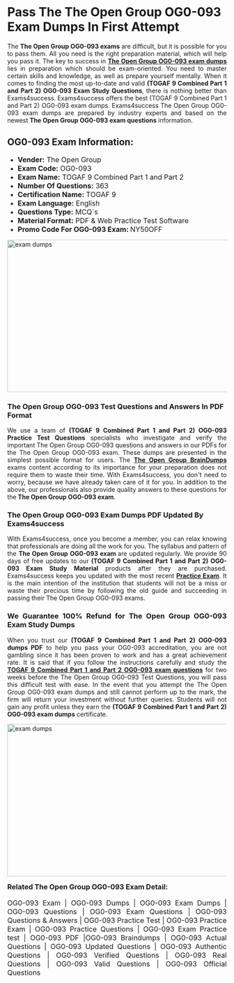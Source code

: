 <h1><strong><strong>Pass The The Open Group OG0-093 Exam Dumps In First Attempt</strong></strong></h1> <p style="text-align:justify">The <strong>The Open Group OG0-093 exams</strong> are difficult, but it is possible for you to pass them. All you need is the right preparation material, which will help you pass it. The key to success in <a href="https://www.exams4success.com/the-open-group/og0-093-pdf-exam-dumps"><strong>The Open Group OG0-093 exam dumps</strong></a> lies in preparation which should be exam-oriented. You need to master certain skills and knowledge, as well as prepare yourself mentally. When it comes to finding the most up-to-date and valid <strong>(TOGAF 9 Combined Part 1 and Part 2) OG0-093 Exam Study Questions</strong>, there is nothing better than Exams4success. Exams4success offers the best (TOGAF 9 Combined Part 1 and Part 2) OG0-093 exam dumps. Exams4success The Open Group OG0-093 exam dumps are prepared by industry experts and based on the newest <strong>The Open Group OG0-093 exam questions</strong> information.</p> <h2><strong><strong>OG0-093 Exam Information:</strong></strong></h2> <ul> <li><span style="font-size:16px"><strong>Vender:</strong> The Open Group</span></li> <li><span style="font-size:16px"><strong>Exam Code:</strong> OG0-093</span></li> <li><span style="font-size:16px"><strong>Exam Name:</strong> TOGAF 9 Combined Part 1 and Part 2</span></li> <li><span style="font-size:16px"><strong>Number Of Questions:</strong> 363</span></li> <li><span style="font-size:16px"><strong>Certification Name:</strong> TOGAF 9</span></li> <li><span style="font-size:16px"><strong>Exam Language:</strong> English</span></li> <li><span style="font-size:16px"><strong>Questions Type:</strong> MCQ`s</span></li> <li><span style="font-size:16px"><strong>Material Format:</strong> PDF & Web Practice Test Software</span></li> <li><span style="font-size:16px"><strong>Promo Code For OG0-093 Exam: </strong>NY50OFF</span></li> </ul> <p><a href="https://www.exams4success.com/the-open-group/og0-093-pdf-exam-dumps" rel="no-follow"><img alt="exam dumps" src="https://www.certcollections.com/uploads/content/infrist1.png" style="height:350px; width:750px" /></a></p> <h3><strong>The Open Group OG0-093 Test Questions and Answers In PDF Format</strong></h3> <p style="text-align:justify">We use a team of <strong>(TOGAF 9 Combined Part 1 and Part 2) OG0-093 Practice Test Questions</strong> specialists who investigate and verify the important The Open Group OG0-093 questions and answers in our PDFs for the The Open Group OG0-093 exam. These dumps are presented in the simplest possible format for users. The <a href="https://www.exams4success.com/the-open-group-exam-dumps"><strong>The Open Group BrainDumps</strong></a> exams content according to its importance for your preparation does not require them to waste their time. With Exams4success, you don't need to worry, because we have already taken care of it for you. In addition to the above, our professionals also provide quality answers to these questions for the<strong> The Open Group OG0-093 exam</strong>.</p> <h3><strong> The Open Group OG0-093 Exam Dumps PDF Updated By Exams4success</strong></h3> <p style="text-align:justify">With Exams4success, once you become a member, you can relax knowing that professionals are doing all the work for you. The syllabus and pattern of the <strong>The Open Group OG0-093 exam </strong>are updated regularly. We provide 90 days of free updates to our <strong>(TOGAF 9 Combined Part 1 and Part 2) OG0-093 Exam Study Material</strong> products after they are purchased. Exams4success keeps you updated with the most recent <a href="https://www.exams4success.com/"><strong>Practice Exam</strong></a>. It is the main intention of the institution that students will not be a miss or waste their precious time by following the old guide and succeeding in passing their The Open Group OG0-093 exams.</p> <h3 style="text-align:justify"><strong>We Guarantee 100% Refund for The Open Group OG0-093 Exam Study Dumps</strong></h3> <p style="text-align:justify">When you trust our <strong>(TOGAF 9 Combined Part 1 and Part 2) OG0-093 dumps PDF</strong> to help you pass your OG0-093 accreditation, you are not gambling since it has been proven to work and has a great achievement rate. It is said that if you follow the instructions carefully and study the <a href="https://www.exams4success.com/the-open-group/og0-093-pdf-exam-dumps"><strong>TOGAF 9 Combined Part 1 and Part 2 OG0-093 exam questions</strong></a> for two weeks before the The Open Group OG0-093 Test Questions, you will pass this difficult test with ease. In the event that you attempt the The Open Group OG0-093 exam dumps and still cannot perform up to the mark, the firm will return your investment without further queries. Students will not gain any profit unless they earn the <strong>(TOGAF 9 Combined Part 1 and Part 2) OG0-093 exam dumps</strong> certificate.</p> <p style="text-align:justify"><a href="https://www.exams4success.com/the-open-group/og0-093-pdf-exam-dumps" rel="no-follow"><img alt="exam dumps" src="https://www.certcollections.com/uploads/content/free_demo1.png" style="height:350px; width:750px" /></a></p> <p style="text-align:justify"><span style="font-size:16px"><strong>Related The Open Group OG0-093 Exam Detail:</strong></span><br /> <br /> <span style="font-size:16px">OG0-093 Exam | OG0-093 Dumps | OG0-093 Exam Dumps | OG0-093 Questions | OG0-093 Exam Questions | OG0-093 Questions & Answers | OG0-093 Practice Test | OG0-093 Practice Exam | OG0-093 Practice Questions | OG0-093 Exam Practice test | OG0-093 PDF |OG0-093 Braindumps | OG0-093 Actual Questions | OG0-093 Updated Questions | OG0-093 Authentic Questions | OG0-093 Verified Questions | OG0-093 Real Questions | OG0-093 Valid Questions | OG0-093 Official Questions</span></p>
